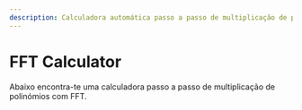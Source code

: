 ```yaml
---
description: Calculadora automática passo a passo de multiplicação de polinómios com FFT
---
```


# FFT Calculator

Abaixo encontra-te uma calculadora passo a passo de multiplicação de polinómios com FFT.

<fft-calculator />
